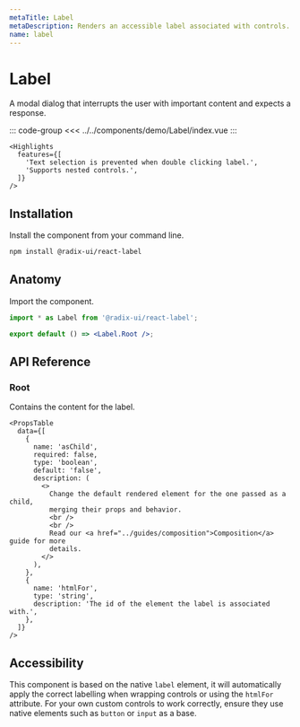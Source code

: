 ```yaml
---
metaTitle: Label
metaDescription: Renders an accessible label associated with controls.
name: label
---
```


<script setup>
import Description from '../../components/Description.vue'
import HeroContainer from '../../components/HeroContainer.vue'
import DemoLabel from '../../components/demo/Label/index.vue'
import HeroCodeGroup from '../../components/HeroCodeGroup.vue'
</script>

# Label

<Description>
A modal dialog that interrupts the user with important content and expects a
response.
</Description>

<HeroContainer>
<DemoLabel />
</HeroContainer>

::: code-group
<<< ../../components/demo/Label/index.vue
:::
```
<Highlights
  features={[
    'Text selection is prevented when double clicking label.',
    'Supports nested controls.',
  ]}
/>
```
## Installation

Install the component from your command line.

```bash
npm install @radix-ui/react-label
```

## Anatomy

Import the component.

```jsx
import * as Label from '@radix-ui/react-label';

export default () => <Label.Root />;
```

## API Reference

### Root

Contains the content for the label.
```
<PropsTable
  data={[
    {
      name: 'asChild',
      required: false,
      type: 'boolean',
      default: 'false',
      description: (
        <>
          Change the default rendered element for the one passed as a child,
          merging their props and behavior.
          <br />
          <br />
          Read our <a href="../guides/composition">Composition</a> guide for more
          details.
        </>
      ),
    },
    {
      name: 'htmlFor',
      type: 'string',
      description: 'The id of the element the label is associated with.',
    },
  ]}
/>
```
## Accessibility

This component is based on the native `label` element, it will automatically apply the correct labelling when wrapping controls or using the `htmlFor` attribute. For your own custom controls to work correctly, ensure they use native elements such as `button` or `input` as a base.